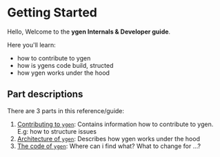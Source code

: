 # Getting Started

Hello,
Welcome to the **ygen Internals & Developer guide**.

Here you'll learn:
  - how to contribute to ygen
  - how is ygens code build, structed
  - how ygen works under the hood

## Part descriptions

There are 3 parts in this reference/guide:
 1. [Contributing to `ygen`](): Contains information how to contribute to ygen. E.g: how to structure issues
 2. [Architecture of `ygen`](): Describes how ygen works under the hood
 3. [The code of `ygen`](): Where can i find what? What to change for ...?